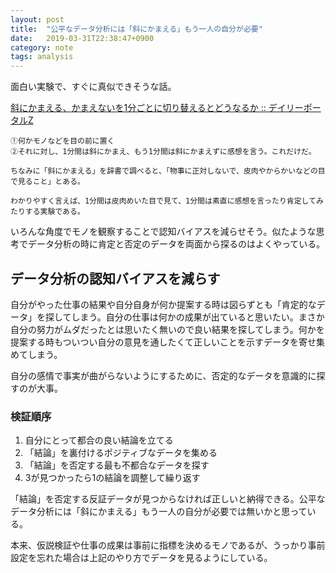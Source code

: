 ```yaml
---
layout: post
title:  "公平なデータ分析には「斜にかまえる」もう一人の自分が必要"
date:   2019-03-31T22:38:47+0900
category: note
tags: analysis
---
```


面白い実験で、すぐに真似できそうな話。

[斜にかまえる、かまえないを1分ごとに切り替えるとどうなるか :: デイリーポータルZ](https://dailyportalz.jp/kiji/sya_ni_kamaeru-kamaenai)

```
①何かモノなどを目の前に置く
②それに対し、1分間は斜にかまえ、もう1分間は斜にかまえずに感想を言う。これだけだ。

ちなみに「斜にかまえる」を辞書で調べると、「物事に正対しないで、皮肉やからかいなどの目で見ること」とある。

わかりやすく言えば、1分間は皮肉めいた目で見て、1分間は素直に感想を言ったり肯定してみたりする実験である。
```

いろんな角度でモノを観察することで認知バイアスを減らせそう。似たような思考でデータ分析の時に肯定と否定のデータを両面から探るのはよくやっている。


## データ分析の認知バイアスを減らす

自分がやった仕事の結果や自分自身が何か提案する時は図らずとも「肯定的なデータ」を探してしまう。自分の仕事は何かの成果が出ていると思いたい。まさか自分の努力がムダだったとは思いたく無いので良い結果を探してしまう。何かを提案する時もついつい自分の意見を通したくて正しいことを示すデータを寄せ集めてしまう。

自分の感情で事実が曲がらないようにするために、否定的なデータを意識的に探すのが大事。


### 検証順序

1. 自分にとって都合の良い結論を立てる
2. 「結論」を裏付けるポジティブなデータを集める
3. 「結論」を否定する最も不都合なデータを探す
4. 3が見つかったら1の結論を調整して繰り返す

「結論」を否定する反証データが見つからなければ正しいと納得できる。公平なデータ分析には「斜にかまえる」もう一人の自分が必要では無いかと思っている。

本来、仮説検証や仕事の成果は事前に指標を決めるモノであるが、うっかり事前設定を忘れた場合は上記のやり方でデータを見るようにしている。
